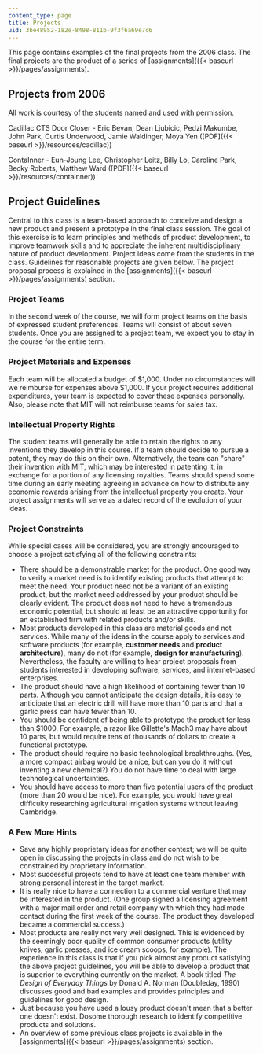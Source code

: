 ```yaml
---
content_type: page
title: Projects
uid: 3be48952-182e-8498-811b-9f3f6a69e7c6
---
```


This page contains examples of the final projects from the 2006 class. The final projects are the product of a series of [assignments]({{< baseurl >}}/pages/assignments).

Projects from 2006
------------------

All work is courtesy of the students named and used with permission.

Cadillac CTS Door Closer - Eric Bevan, Dean Ljubicic, Pedzi Makumbe, John Park, Curtis Underwood, Jamie Waldinger, Moya Yen ([PDF]({{< baseurl >}}/resources/cadillac))

ContaInner - Eun-Joung Lee, Christopher Leitz, Billy Lo, Caroline Park, Becky Roberts, Matthew Ward ([PDF]({{< baseurl >}}/resources/containner))

Project Guidelines
------------------

Central to this class is a team-based approach to conceive and design a new product and present a prototype in the final class session. The goal of this exercise is to learn principles and methods of product development, to improve teamwork skills and to appreciate the inherent multidisciplinary nature of product development. Project ideas come from the students in the class. Guidelines for reasonable projects are given below. The project proposal process is explained in the [assignments]({{< baseurl >}}/pages/assignments) section.

### Project Teams

In the second week of the course, we will form project teams on the basis of expressed student preferences. Teams will consist of about seven students. Once you are assigned to a project team, we expect you to stay in the course for the entire term.

### Project Materials and Expenses

Each team will be allocated a budget of $1,000. Under no circumstances will we reimburse for expenses above $1,000. If your project requires additional expenditures, your team is expected to cover these expenses personally. Also, please note that MIT will not reimburse teams for sales tax.

### Intellectual Property Rights

The student teams will generally be able to retain the rights to any inventions they develop in this course. If a team should decide to pursue a patent, they may do this on their own. Alternatively, the team can "share" their invention with MIT, which may be interested in patenting it, in exchange for a portion of any licensing royalties. Teams should spend some time during an early meeting agreeing in advance on how to distribute any economic rewards arising from the intellectual property you create. Your project assignments will serve as a dated record of the evolution of your ideas.

### Project Constraints

While special cases will be considered, you are strongly encouraged to choose a project satisfying all of the following constraints:

*   There should be a demonstrable market for the product. One good way to verify a market need is to identify existing products that attempt to meet the need. Your product need not be a variant of an existing product, but the market need addressed by your product should be clearly evident. The product does not need to have a tremendous economic potential, but should at least be an attractive opportunity for an established firm with related products and/or skills.
*   Most products developed in this class are material goods and not services. While many of the ideas in the course apply to services and software products (for example, **customer needs** and **product architecture**), many do not (for example, **design for manufacturing**). Nevertheless, the faculty are willing to hear project proposals from students interested in developing software, services, and internet-based enterprises.
*   The product should have a high likelihood of containing fewer than 10 parts. Although you cannot anticipate the design details, it is easy to anticipate that an electric drill will have more than 10 parts and that a garlic press can have fewer than 10.
*   You should be confident of being able to prototype the product for less than $1000. For example, a razor like Gillette's Mach3 may have about 10 parts, but would require tens of thousands of dollars to create a functional prototype.
*   The product should require no basic technological breakthroughs. (Yes, a more compact airbag would be a nice, but can you do it without inventing a new chemical?) You do not have time to deal with large technological uncertainties.
*   You should have access to more than five potential users of the product (more than 20 would be nice). For example, you would have great difficulty researching agricultural irrigation systems without leaving Cambridge.

### A Few More Hints

*   Save any highly proprietary ideas for another context; we will be quite open in discussing the projects in class and do not wish to be constrained by proprietary information.
*   Most successful projects tend to have at least one team member with strong personal interest in the target market.
*   It is really nice to have a connection to a commercial venture that may be interested in the product. (One group signed a licensing agreement with a major mail order and retail company with which they had made contact during the first week of the course. The product they developed became a commercial success.)
*   Most products are really not very well designed. This is evidenced by the seemingly poor quality of common consumer products (utility knives, garlic presses, and ice cream scoops, for example). The experience in this class is that if you pick almost any product satisfying the above project guidelines, you will be able to develop a product that is superior to everything currently on the market. A book titled _The Design of Everyday Things_ by Donald A. Norman (Doubleday, 1990) discusses good and bad examples and provides principles and guidelines for good design.
*   Just because you have used a lousy product doesn't mean that a better one doesn't exist. Dosome thorough research to identify competitive products and solutions.
*   An overview of some previous class projects is available in the [assignments]({{< baseurl >}}/pages/assignments) section.